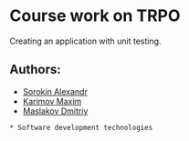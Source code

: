 # Course work on TRPO
Creating an application with unit testing.

## Authors:
- [Sorokin Alexandr](https://github.com/DiSeDgE)
- [Karimov Maxim](https://github.com/PhyroToxity)
- [Maslakov Dmitriy](https://github.com/Hakiiiiii)

`* Software development technologies`